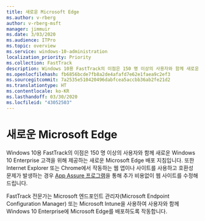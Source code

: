 ```yaml
---
title: 새로운 Microsoft Edge
ms.author: v-rberg
author: v-rberg-msft
manager: jimmuir
ms.date: 3/03/2020
ms.audience: ITPro
ms.topic: overview
ms.service: windows-10-administration
localization_priority: Priority
ms.collection: FastTrack
description: Windows 10용 FastTrack의 이점은 150 명 이상의 사용자와 함께 새로운 Windows 10 Enterprise 고객을 위해 제공하는 새로운 Microsoft Edge 배포 지침입니다.
ms.openlocfilehash: fb6856bcde7fb8a2de4afafd7e62e1faea9c2ef3
ms.sourcegitcommit: 7a2535e510420496dabfcea5accbb36ab2fe21d2
ms.translationtype: HT
ms.contentlocale: ko-KR
ms.lasthandoff: 03/30/2020
ms.locfileid: "43052503"
---
```

# <a name="the-new-microsoft-edge"></a>새로운 Microsoft Edge

Windows 10용 FastTrack의 이점은 150 명 이상의 사용자와 함께 새로운 Windows 10 Enterprise 고객을 위해 제공하는 새로운 Microsoft Edge 배포 지침입니다. 또한 Internet Explorer 또는 Chrome에서 작동하는 웹 앱이나 사이트를 사용하고 호환성 문제가 발생하는 경우 [App Assure 프로그램](Win-10-app-assure.md)을 통해 추가 비용없이 웹 사이트를 수정해드립니다.

FastTrack 전문가는 Microsoft 엔드포인트 관리자(Microsoft Endpoint Configuration Manager) 또는 Microsoft Intune을 사용하여 사용자와 함께 Windows 10 Enterprise에 Microsoft Edge를 배포하도록 작동합니다.


